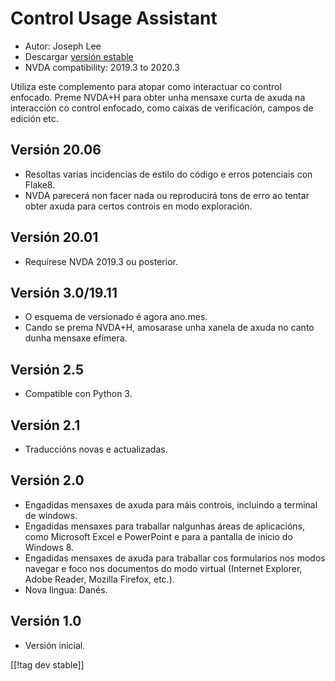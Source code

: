 # Control Usage Assistant #

* Autor: Joseph Lee
* Descargar [versión estable][1]
* NVDA compatibility: 2019.3 to 2020.3

Utiliza este complemento para atopar como interactuar co control enfocado.
Preme NVDA+H para obter unha mensaxe curta de axuda na interacción co
control enfocado, como caixas de verificación, campos de edición etc.

## Versión 20.06

* Resoltas varias incidencias de estilo do código e erros potenciais con
  Flake8.
* NVDA parecerá non facer nada ou reproducirá tons de erro ao tentar obter
  axuda para certos controis en modo exploración.

## Versión 20.01

* Requírese NVDA 2019.3 ou posterior.

## Versión 3.0/19.11

* O esquema de versionado é agora ano.mes.
* Cando se prema NVDA+H, amosarase unha xanela de axuda no canto dunha
  mensaxe efímera.

## Versión 2.5

* Compatible con Python 3.

## Versión 2.1

* Traduccións novas e actualizadas.

## Versión 2.0

* Engadidas mensaxes de axuda para máis controis, incluindo a terminal de
  windows.
* Engadidas mensaxes para traballar nalgunhas áreas de aplicacións, como
  Microsoft Excel e PowerPoint e para a pantalla de inicio do Windows 8.
* Engadidas mensaxes de axuda para traballar cos formularios nos modos
  navegar e foco nos documentos do modo virtual (Internet Explorer, Adobe
  Reader, Mozilla Firefox, etc.).
* Nova lingua: Danés.

## Versión 1.0

* Versión inicial.

[[!tag dev stable]]

[1]: https://addons.nvda-project.org/files/get.php?file=cua

[2]: https://addons.nvda-project.org/files/get.php?file=cua-dev
